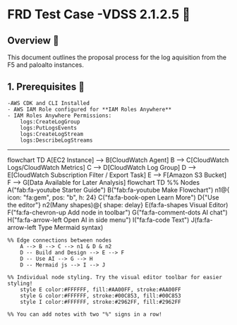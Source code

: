# FRD Test Case -VDSS 2.1.2.5 :rocket:
## Overview :eyes:
This document outlines the proposal process for the log aquisition from the F5 and paloalto instances.
## 1. Prerequisites :pill:
    -AWS CDK and CLI Installed
    - AWS IAM Role configured for **IAM Roles Anywhere**
    - IAM Roles Anywhere Permissions:
        logs:CreateLogGroup
        logs:PutLogsEvents
        logs:CreateLogStream
        logs:DescribeLogStreams



---


flowchart TD
        A[EC2 Instance] --> B[CloudWatch Agent]
        B --> C[CloudWatch Logs/CloudWatch Metrics]
        C --> D[CloudWatch Log Group]
        D --> E[CloudWatch Subscription Filter / Export Task]
        E --> F[Amazon S3 Bucket]
        F --> G[Data Available for Later Analysis]
flowchart TD
    %% Nodes
        A("fab:fa-youtube Starter Guide")
        B("fab:fa-youtube Make Flowchart")
        n1@{ icon: "fa:gem", pos: "b", h: 24}
        C("fa:fa-book-open Learn More")
        D{"Use the editor"}
        n2(Many shapes)@{ shape: delay}
        E(fa:fa-shapes Visual Editor)
        F("fa:fa-chevron-up Add node in toolbar")
        G("fa:fa-comment-dots AI chat")
        H("fa:fa-arrow-left Open AI in side menu")
        I("fa:fa-code Text")
        J(fa:fa-arrow-left Type Mermaid syntax)

    %% Edge connections between nodes
        A --> B --> C --> n1 & D & n2
        D -- Build and Design --> E --> F
        D -- Use AI --> G --> H
        D -- Mermaid js --> I --> J

    %% Individual node styling. Try the visual editor toolbar for easier styling!
        style E color:#FFFFFF, fill:#AA00FF, stroke:#AA00FF
        style G color:#FFFFFF, stroke:#00C853, fill:#00C853
        style I color:#FFFFFF, stroke:#2962FF, fill:#2962FF

    %% You can add notes with two "%" signs in a row!